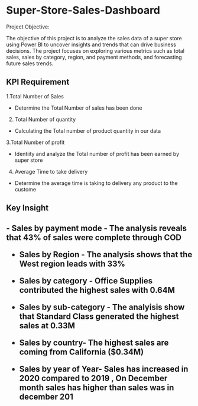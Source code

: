 # Super-Store-Sales-Dashboard

Project Objective:

The objective of this project is to analyze the sales data of a super store using Power BI to uncover insights and trends that can drive business decisions. The project focuses on exploring various metrics such as total sales, sales by category, region, and payment methods, and forecasting future sales trends.

<h2> KPI Requirement  </h2>

1.Total Number of Sales

- Determine the Total Number of sales has been done
    
2. Total Number of quantity
   
- Calculating the Total number of product quantity in our data
    
3.Total Number of profit

- Identiity and analyze the Total number of profit has been earned by super store
    
4. Average Time to take delivery
   
- Determine the average time is taking to delivery any product to the custome
  

<h2>Key Insight <h2/>
- Sales by payment mode - The analysis reveals that 43% of sales were
complete through COD

- Sales by Region - The analysis shows that the West region leads with 33%

- Sales by category - Office Supplies contributed the highest sales with 0.64M

- Sales by sub-category - The analyisis show that Standard Class generated
the highest sales at 0.33M
- Sales by country- The highest sales are coming from California ($0.34M)
- Sales by year of Year- Sales has increased in 2020 compared to 2019 , On
December month sales has higher than sales was in december 201
